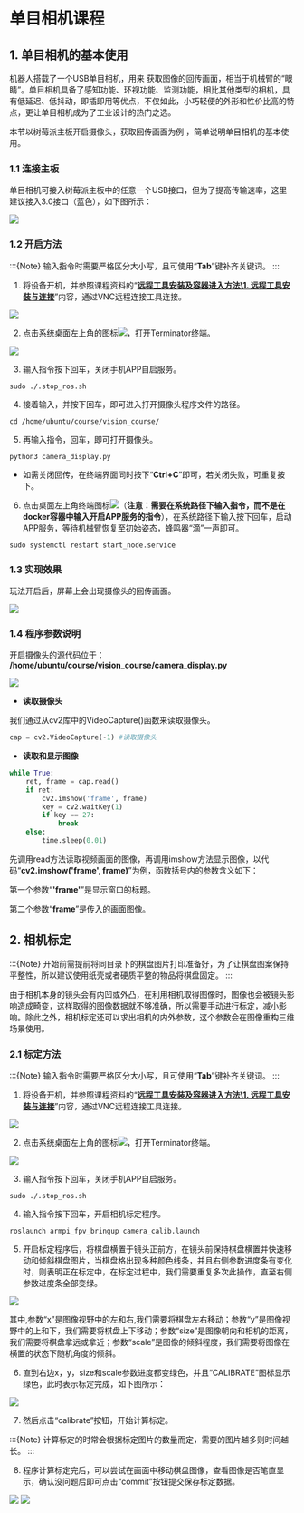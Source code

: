 # 单目相机课程

## 1. 单目相机的基本使用

机器人搭载了一个USB单目相机，用来 获取图像的回传画面，相当于机械臂的“眼睛”。单目相机具备了感知功能、环视功能、监测功能，相比其他类型的相机，具有低延迟、低抖动，即插即用等优点，不仅如此，小巧轻便的外形和性价比高的特点，更让单目相机成为了工业设计的热门之选。

本节以树莓派主板开启摄像头，获取回传画面为例 ，简单说明单目相机的基本使用。

### 1.1 连接主板

单目相机可接入树莓派主板中的任意一个USB接口，但为了提高传输速率，这里建议接入3.0接口（蓝色），如下图所示：

<img src="../_static/media/12.monocular_camera_lesson/1.1/image1.jpeg"   />

### 1.2 开启方法

:::{Note}
输入指令时需要严格区分大小写，且可使用“**Tab**”键补齐关键词。
:::

1. 将设备开机，并参照课程资料的“**[远程工具安装及容器进入方法\1. 远程工具安装与连接]()**”内容，通过VNC远程连接工具连接。

<img src="../_static/media/12.monocular_camera_lesson/1.1/image3.png"  />

2. 点击系统桌面左上角的图标<img src="../_static/media/12.monocular_camera_lesson/1.1/image4.png"  />，打开Terminator终端。

<img src="../_static/media/12.monocular_camera_lesson/1.1/image5.png"  />

3. 输入指令按下回车，关闭手机APP自启服务。

```commandline
sudo ./.stop_ros.sh
```

4.  接着输入，并按下回车，即可进入打开摄像头程序文件的路径。

```commandline
cd /home/ubuntu/course/vision_course/
```

 5. 再输入指令，回车，即可打开摄像头。

```commandline
python3 camera_display.py
```

- 如需关闭回传，在终端界面同时按下“**Ctrl+C**”即可，若关闭失败，可重复按下。

6. 点击桌面左上角终端图标<img src="../_static/media/12.monocular_camera_lesson/1.1/image9.png"  />（**注意：需要在系统路径下输入指令，而不是在docker容器中输入开启APP服务的指令**），在系统路径下输入按下回车，启动APP服务，等待机械臂恢复至初始姿态，蜂鸣器“滴”一声即可。

```commandline
sudo systemctl restart start_node.service
```

### 1.3 实现效果

玩法开启后，屏幕上会出现摄像头的回传画面。

<img src="../_static/media/12.monocular_camera_lesson/1.1/image11.png"   />

### 1.4 程序参数说明

开启摄像头的源代码位于： **/home/ubuntu/course/vision_course/camera_display.py**

<img src="../_static/media/12.monocular_camera_lesson/1.1/image12.png"  />

- **读取摄像头**

我们通过从cv2库中的VideoCapture()函数来读取摄像头。

```py
cap = cv2.VideoCapture(-1) #读取摄像头
```

- **读取和显示图像**

```py
while True:
    ret, frame = cap.read()
    if ret:
        cv2.imshow('frame', frame)
        key = cv2.waitKey(1)
        if key == 27:
            break
    else:
        time.sleep(0.01)
```

先调用read方法读取视频画面的图像，再调用imshow方法显示图像，以代码“**cv2.imshow('frame', frame)**”为例，函数括号内的参数含义如下：

第一个参数“**'frame'**”是显示窗口的标题。

第二个参数“**frame**”是传入的画面图像。

## 2. 相机标定

:::{Note}
开始前需提前将同目录下的棋盘图片打印准备好，为了让棋盘图案保持平整性，所以建议使用纸壳或者硬质平整的物品将棋盘固定。
:::

由于相机本身的镜头会有内凹或外凸，在利用相机取得图像时，图像也会被镜头影响造成畸变，这样取得的图像数据就不够准确，所以需要手动进行标定，减小影响。除此之外，相机标定还可以求出相机的内外参数，这个参数会在图像重构三维场景使用。

### 2.1 标定方法

:::{Note}
输入指令时需要严格区分大小写，且可使用“**Tab**”键补齐关键词。
:::

1)  将设备开机，并参照课程资料的“**[远程工具安装及容器进入方法\1. 远程工具安装与连接]()**”内容，通过VNC远程连接工具连接。

<img src="../_static/media/12.monocular_camera_lesson/2.1/image2.png"  />

2)  点击系统桌面左上角的图标<img src="../_static/media/12.monocular_camera_lesson/2.1/image3.png"  />，打开Terminator终端。

<img src="../_static/media/12.monocular_camera_lesson/2.1/image4.png"  />

3)  输入指令按下回车，关闭手机APP自启服务。

```commandline
sudo ./.stop_ros.sh
```

4)  输入指令按下回车，开启相机标定程序。

```commandline
roslaunch armpi_fpv_bringup camera_calib.launch
```

5. 开启标定程序后，将棋盘横置于镜头正前方，在镜头前保持棋盘横置并快速移动和倾斜棋盘图片，当棋盘格出现多种颜色线条，并且右侧参数进度条有变化时，则表明正在标定中，在标定过程中，我们需要重复多次此操作，直至右侧参数进度条全部变绿。

<img src="../_static/media/12.monocular_camera_lesson/2.1/image7.png"  />

其中,参数“x”是图像视野中的左和右,我们需要将棋盘左右移动；参数“y”是图像视野中的上和下，我们需要将棋盘上下移动；参数“size”是图像朝向和相机的距离，我们需要将棋盘拿远或拿近；参数“scale”是图像的倾斜程度，我们需要将图像在横置的状态下随机角度的倾斜。

6. 直到右边x，y，size和scale参数进度都变绿色，并且“CALIBRATE”图标显示绿色，此时表示标定完成，如下图所示：

<img src="../_static/media/12.monocular_camera_lesson/2.1/image8.png"  />

7. 然后点击“calibrate”按钮，开始计算标定。

:::{Note}
计算标定的时常会根据标定图片的数量而定，需要的图片越多则时间越长。
:::

8. 程序计算标定完后，可以尝试在画面中移动棋盘图像，查看图像是否笔直显示，确认没问题后即可点击“commit”按钮提交保存标定数据。

<img src="../_static/media/12.monocular_camera_lesson/2.1/image9.png"  />

<img src="../_static/media/12.monocular_camera_lesson/2.1/image10.png"  />
